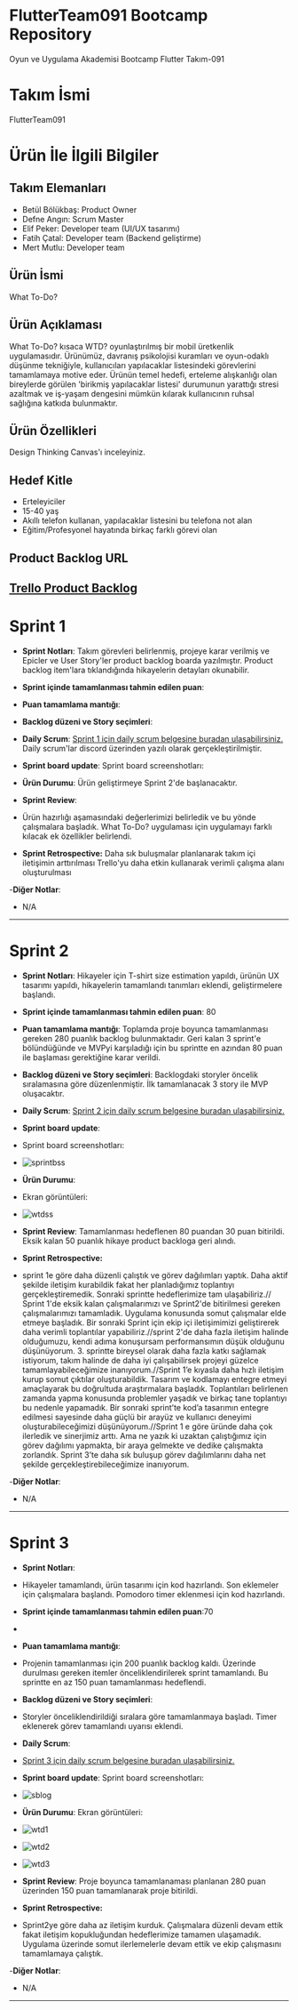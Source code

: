 # FlutterTeam091 Bootcamp Repository
Oyun ve Uygulama Akademisi Bootcamp Flutter Takım-091 

# **Takım İsmi**

FlutterTeam091

# Ürün İle İlgili Bilgiler

## Takım Elemanları

- Betül Bölükbaş: Product Owner
- Defne Angın: Scrum Master
- Elif Peker: Developer team (UI/UX tasarımı)
- Fatih Çatal: Developer team (Backend geliştirme)
- Mert Mutlu: Developer team

## Ürün İsmi

What To-Do?

## Ürün Açıklaması

What To-Do? kısaca WTD? oyunlaştırılmış bir mobil üretkenlik uygulamasıdır. Ürünümüz, davranış psikolojisi kuramları ve oyun-odaklı düşünme tekniğiyle, kullanıcıları yapılacaklar listesindeki görevlerini tamamlamaya motive eder. Ürünün temel hedefi, erteleme alışkanlığı olan bireylerde görülen 'birikmiş yapılacaklar listesi' durumunun yarattığı stresi azaltmak ve iş-yaşam dengesini mümkün kılarak kullanıcının ruhsal sağlığına katkıda bulunmaktır.

## Ürün Özellikleri

Design Thinking Canvas'ı inceleyiniz.

## Hedef Kitle

- Erteleyiciler
- 15-40 yaş
- Akıllı telefon kullanan, yapılacaklar listesini bu telefona not alan
- Eğitim/Profesyonel hayatında birkaç farklı görevi olan

## Product Backlog URL

[Trello Product Backlog](https://trello.com/invite/b/VZcQccu3/576aae3de334fc50a049f1db52c9db85/wtd-product-backlog)
---

# Sprint 1

- **Sprint Notları**: Takım görevleri belirlenmiş, projeye karar verilmiş ve Epicler ve User Story'ler product backlog boarda yazılmıştır. Product backlog item'lara tıklandığında hikayelerin detayları okunabilir.

- **Sprint içinde tamamlanması tahmin edilen puan**: 

- **Puan tamamlama mantığı**:

- **Backlog düzeni ve Story seçimleri**: 


- **Daily Scrum**: [Sprint 1 için daily scrum belgesine buradan ulaşabilirsiniz.](https://docs.google.com/document/d/1DSeoj0IPGtL-suErZNaE9jIYqy4eEtH-nxACXVVoLkE/edit?usp=sharing)
Daily scrum'lar discord üzerinden yazılı olarak gerçekleştirilmiştir.

- **Sprint board update**: Sprint board screenshotları: 


- **Ürün Durumu**:
Ürün geliştirmeye Sprint 2'de başlanacaktır.


- **Sprint Review**: 
- Ürün hazırlığı aşamasındaki değerlerimizi belirledik ve bu yönde çalışmalara başladık. What To-Do? uygulaması için uygulamayı farklı kılacak ek özellikler belirlendi.


- **Sprint Retrospective:**
Daha sık buluşmalar planlanarak takım içi iletişimin arttırılması
Trello'yu daha etkin kullanarak verimli çalışma alanı oluşturulması

-**Diğer Notlar**:
- N/A

---

# Sprint 2

- **Sprint Notları**: Hikayeler için T-shirt size estimation yapıldı, ürünün UX tasarımı yapıldı, hikayelerin tamamlandı tanımları eklendi, geliştirmelere başlandı.

- **Sprint içinde tamamlanması tahmin edilen puan**: 80

- **Puan tamamlama mantığı**:  Toplamda proje boyunca tamamlanması gereken 280 puanlık backlog bulunmaktadır. Geri kalan 3 sprint'e bölündüğünde  ve MVPyi karşıladığı için bu sprintte en azından 80 puan ile başlaması gerektiğine karar verildi.

- **Backlog düzeni ve Story seçimleri**: Backlogdaki storyler öncelik sıralamasına göre düzenlenmiştir. İlk tamamlanacak 3 story ile MVP oluşacaktır.


- **Daily Scrum**: [Sprint 2 için daily scrum belgesine buradan ulaşabilirsiniz.](https://docs.google.com/document/d/1UhHxOKS5XPDGUEqN_U-SIU3q2QGkN2rcFnKrQiSntg8/edit?usp=sharing)

- **Sprint board update**: 
- Sprint board screenshotları:
- ![sprintbss](https://user-images.githubusercontent.com/91016593/169899365-c05e17bc-1968-4556-abab-27f666ca3749.PNG)

- **Ürün Durumu**: 
- Ekran görüntüleri:
- ![wtdss](https://user-images.githubusercontent.com/91016593/169899195-f3c85961-760b-497f-bc82-d12285014d73.PNG)


- **Sprint Review**: 
Tamamlanması hedeflenen 80 puandan 30 puan bitirildi. Eksik kalan 50 puanlık hikaye product backloga geri alındı.

- **Sprint Retrospective:** 
- sprint 1e göre daha düzenli çalıştık ve görev dağılımları yaptık. Daha aktif şekilde iletişim kurabildik fakat her planladığımız toplantıyı gerçekleştiremedik. Sonraki sprintte hedeflerimize tam ulaşabiliriz.// Sprint 1'de eksik kalan çalışmalarımızı ve Sprint2'de bitirilmesi gereken çalışmalarımızı tamamladık. Uygulama konusunda somut çalışmalar elde etmeye başladık. Bir sonraki Sprint için ekip içi iletişimimizi geliştirerek daha verimli toplantılar yapabiliriz.//sprint 2'de daha fazla iletişim halinde olduğumuzu, kendi adıma konuşursam performansımın düşük olduğunu düşünüyorum. 3. sprintte bireysel olarak daha fazla katkı sağlamak istiyorum, takım halinde de daha iyi çalışabilirsek projeyi güzelce tamamlayabileceğimize inanıyorum.//Sprint 1’e kıyasla daha hızlı iletişim kurup somut çıktılar oluşturabildik. Tasarım ve kodlamayı entegre etmeyi amaçlayarak bu doğrultuda araştırmalara başladık. Toplantıları belirlenen zamanda yapma konusunda problemler yaşadık ve birkaç tane toplantıyı bu nedenle yapamadık. Bir sonraki sprint’te kod’a tasarımın entegre edilmesi sayesinde daha güçlü bir arayüz ve kullanıcı deneyimi oluşturabileceğimizi düşünüyorum.//Sprint 1 e göre üründe daha çok ilerledik ve sinerjimiz arttı. Ama ne yazık ki uzaktan çalıştığımız için görev dağılımı yapmakta, bir araya gelmekte ve dedike çalışmakta zorlandık. Sprint 3’te daha sık buluşup görev dağılımlarını daha net şekilde gerçekleştirebileceğimize inanıyorum.


-**Diğer Notlar**:
- N/A


---

# Sprint 3

- **Sprint Notları**: 
- Hikayeler tamamlandı, ürün tasarımı için kod hazırlandı. Son eklemeler için çalışmalara başlandı. Pomodoro timer eklenmesi için kod hazırlandı.

- **Sprint içinde tamamlanması tahmin edilen puan**:70
- 

- **Puan tamamlama mantığı**:
- Projenin tamamlanması için 200 puanlık backlog kaldı. Üzerinde durulması gereken itemler önceliklendirilerek sprint tamamlandı. Bu sprintte en az 150 puan tamamlanması hedeflendi. 

- **Backlog düzeni ve Story seçimleri**: 
- Storyler önceliklendirildiği sıralara göre tamamlanmaya başladı. Timer eklenerek görev tamamlandı uyarısı eklendi.


- **Daily Scrum**: 
- [Sprint 3 için daily scrum belgesine buradan ulaşabilirsiniz.](https://docs.google.com/document/d/1vdq_oda4mUmG3uN-5u-50ypZmPmlC7hJ/edit?usp=sharing&ouid=114758085520175888357&rtpof=true&sd=true)

- **Sprint board update**: Sprint board screenshotları: 
- ![sblog](https://user-images.githubusercontent.com/91016593/172240799-15b622b6-3a90-464f-8757-25963139ca93.PNG)


- **Ürün Durumu**: Ekran görüntüleri:
- ![wtd1](https://user-images.githubusercontent.com/91016593/172237310-233a4c55-b6d4-4399-943f-30800edebe15.PNG)
- ![wtd2](https://user-images.githubusercontent.com/91016593/172237323-8b967551-0848-4027-830e-c13a8f70ea79.PNG)
- ![wtd3](https://user-images.githubusercontent.com/91016593/172237337-90f32503-ff1e-497f-b1e2-12cfb932907a.PNG)



- **Sprint Review**: 
Proje boyunca tamamlanaması planlanan 280 puan üzerinden 150 puan tamamlanarak proje bitirildi.

- **Sprint Retrospective:**
- Sprint2ye göre daha az iletişim kurduk. Çalışmalara düzenli devam ettik fakat iletişim kopukluğundan hedeflerimize tamamen ulaşamadık. Uygulama üzerinde somut ilerlemelerle devam ettik ve ekip çalışmasını tamamlamaya çalıştık. 


-**Diğer Notlar**:
- N/A


---
